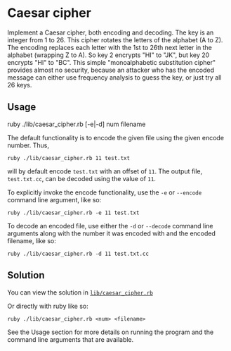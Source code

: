 # Caesar cipher

Implement a Caesar cipher, both encoding and decoding. The key is an integer from 1 to 26. This cipher rotates the letters of the alphabet (A to Z). The encoding replaces each letter with the 1st to 26th next letter in the alphabet (wrapping Z to A). So key 2 encrypts "HI" to "JK", but key 20 encrypts "HI" to "BC". This simple "monoalphabetic substitution cipher" provides almost no security, because an attacker who has the encoded message can either use frequency analysis to guess the key, or just try all 26 keys.

## Usage

ruby ./lib/caesar_cipher.rb [-e|-d] num filename

The default functionality is to encode the given file using the given encode
number. Thus,

    ruby ./lib/caesar_cipher.rb 11 test.txt

will by default encode `test.txt` with an offset of `11`. The output file,
`test.txt.cc`, can be decoded using the value of `11`.

To explicitly invoke the encode functionality, use the `-e` or `--encode`
command line argument, like so:

    ruby ./lib/caesar_cipher.rb -e 11 test.txt

To decode an encoded file, use either the `-d` or `--decode` command line
arguments along with the number it was encoded with and the encoded filename,
like so:

    ruby ./lib/caesar_cipher.rb -d 11 test.txt.cc

## Solution

You can view the solution in
[`lib/caesar_cipher.rb`](https://github.com/jbranchaud/ruby-projects/blob/master/security/caesar_cipher/lib/caesar_cipher.rb)

Or directly with ruby like so:

    ruby ./lib/caesar_cipher.rb <num> <filename>

See the Usage section for more details on running the program and the
command line arguments that are available.
